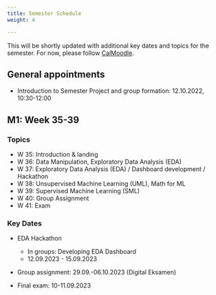 ```yaml
---
title: Semester Schedule
weight: 4

---
```


This will be shortly updated with additional key dates and topics for the semester. For now, please follow [CalMoodle](https://www.moodle.aau.dk/local/planning/calendar.php?fid=1710).



## General appointments

* Introduction to Semester Project and group formation: 12.10.2022, 10:30-12:00


## M1: Week 35-39

### Topics

* W 35: Introduction & landing
* W 36: Data Manipulation, Exploratory Data Analysis (EDA)
* W 37: Exploratory Data Analysis (EDA) / Dashboard development / Hackathon
* W 38: Unsupervised Machine Learning (UML), Math for ML
* W 39: Supervised Machine Learning (SML)
* W 40: Group Assignment
* W 41: Exam

   
### Key Dates

* EDA Hackathon
   * In groups: Developing EDA Dashboard
   * 12.09.2023 - 15.09.2023

* Group assignment: 29.09.-06.10.2023 (Digital Eksamen)
* Final exam: 10-11.09.2023
  

<!-- ## M2: Week 40-44

### Topics

* W 41: Introduction to Network Analysis (NW)
* W 42: Autumn break 🎉🍁
* W 43: NW applications, Introduction to Natural-Language-Processing (NLP)
* W 44: Advanced applications in Network and Text Analysis / Module Assignment group work
* W 45: Exam
   
### Key Dates

* Group assignment: 31.10.-04.11.2022 (Digital Eksamen)
* Final exam: 9-10.11.2022
  
## M3 / Semester-Project: Week 45-48

### Topics

* W 41: Kick-off M3 course and semester project (12.10.2022, 10:30-12:00)
* W 44: Strategy and Business Modelling Workshop
* W 45: Project Management Workshop

### Key Dates

* Semester Project Submission: ~ 21/12.
* Exam: ~ 3-4 Week in January -->
